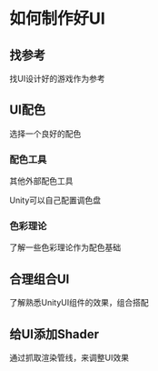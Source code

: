 # 如何制作好UI

## 找参考
找UI设计好的游戏作为参考

## UI配色
选择一个良好的配色
### 配色工具
其他外部配色工具  

Unity可以自己配置调色盘
### 色彩理论
了解一些色彩理论作为配色基础

## 合理组合UI
了解熟悉UnityUI组件的效果，组合搭配

## 给UI添加Shader
通过抓取渲染管线，来调整UI效果